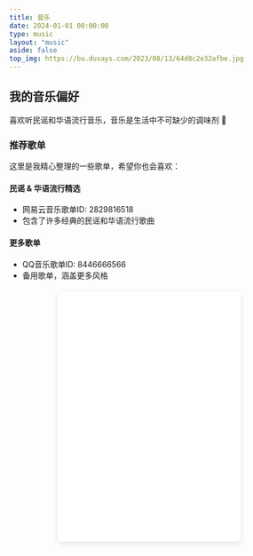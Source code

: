 ```yaml
---
title: 音乐
date: 2024-01-01 00:00:00
type: music
layout: "music"
aside: false
top_img: https://bu.dusays.com/2023/08/13/64d8c2e32afbe.jpg
---
```


## 我的音乐偏好

喜欢听民谣和华语流行音乐，音乐是生活中不可缺少的调味剂 🎵

### 推荐歌单

这里是我精心整理的一些歌单，希望你也会喜欢：

#### 民谣 & 华语流行精选
- 网易云音乐歌单ID: 2829816518
- 包含了许多经典的民谣和华语流行歌曲

#### 更多歌单
- QQ音乐歌单ID: 8446666566
- 备用歌单，涵盖更多风格

<div class="music-container">
  <iframe frameborder="no" border="0" marginwidth="0" marginheight="0" width="330" height="450" src="//music.163.com/outchain/player?type=0&id=2829816518&auto=1&height=430"></iframe>
</div>

<style>
.music-container {
  text-align: center;
  margin: 20px 0;
}

.music-container iframe {
  border-radius: 8px;
  box-shadow: 0 4px 12px rgba(0,0,0,0.1);
}
</style> 